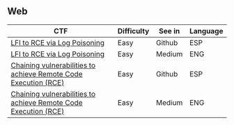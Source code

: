 ## Web
| CTF | Difficulty | See in | Language |
| --- | --- | --- | --- |
| [LFI to RCE via Log Poisoning](Web/LogPoisoning2RCE.md) | Easy | Github | ESP |
| [LFI to RCE via Log Poisoning](https://medium.com/@josewice7/lfi-to-rce-via-log-poisoning-db3e0e7a1cf1) | Easy | Medium | ENG |
| [Chaining vulnerabilities to achieve Remote Code Execution (RCE)](Web/SSRF2SSTI.md) | Easy | Github | ESP |
| [Chaining vulnerabilities to achieve Remote Code Execution (RCE)](https://medium.com/@josewice7/chaining-vulnerabilities-to-achieve-remote-code-execution-rce-15a4aa05ee44) | Easy | Medium | ENG |